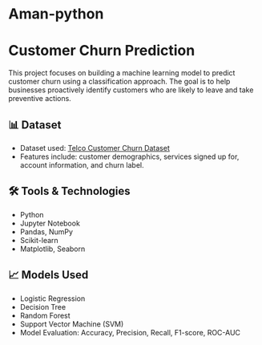 # Aman-python
# Customer Churn Prediction

This project focuses on building a machine learning model to predict customer churn using a classification approach. The goal is to help businesses proactively identify customers who are likely to leave and take preventive actions.

## 📊 Dataset

- Dataset used: [Telco Customer Churn Dataset](https://www.kaggle.com/blastchar/telco-customer-churn)
- Features include: customer demographics, services signed up for, account information, and churn label.

## 🛠️ Tools & Technologies

- Python
- Jupyter Notebook
- Pandas, NumPy
- Scikit-learn
- Matplotlib, Seaborn

## 📈 Models Used

- Logistic Regression
- Decision Tree
- Random Forest
- Support Vector Machine (SVM)
- Model Evaluation: Accuracy, Precision, Recall, F1-score, ROC-AUC
